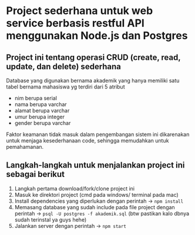 # Project sederhana untuk web service berbasis restful API menggunakan Node.js dan Postgres

## Project ini tentang operasi CRUD (create, read, update, dan delete) sederhana

Database yang digunakan bernama akademik yang hanya memiliki satu tabel bernama mahasiswa yg terdiri dari 5 atribut
- nim berupa serial
- nama berupa varchar
- alamat berupa varchar
- umur berupa integer
- gender berupa varchar

Faktor keamanan tidak masuk dalam pengembangan sistem ini dikarenakan untuk menjaga kesederhanaan code, sehingga memudahkan
untuk pemahamanan.

## Langkah-langkah untuk menjalankan project ini sebagai berikut

1. Langkah pertama download/fork/clone project ini
2. Masuk ke direktori project (cmd pada windows/ terminal pada mac)
3. Install dependencies yang diperlukan dengan perintah -> `npm install`
4. Memasang database yang sudah include pada file project dengan perintah -> `psql -U postgres -f akademik.sql` (btw pastikan kalo dbnya sudah terinstal ya guys hehe)
5. Jalankan server dengan perintah -> `npm start`
